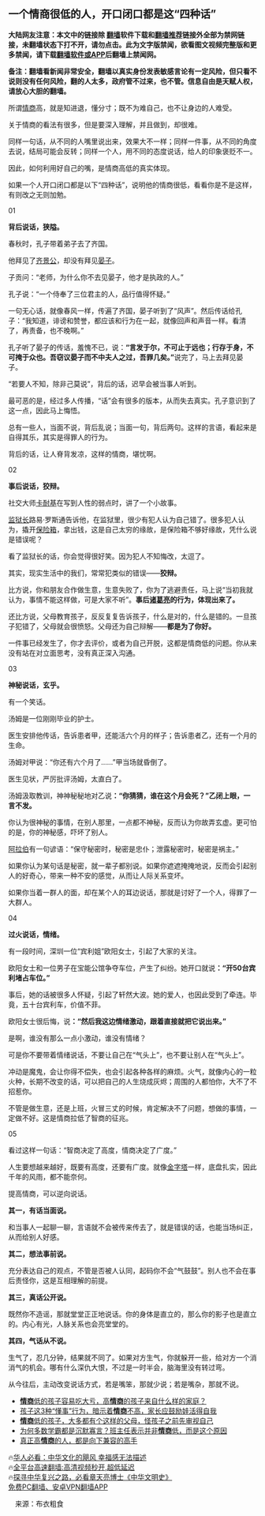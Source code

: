  <!-- 面包屑导航 --> <h2>一个情商很低的人，开口闭口都是这“四种话”</h2> <p class="notice"><b>大陆网友注意：本文中的链接除 <a href="https://github.com/bannedbook/fanqiang" >翻墙</a>软件下载和<a href="https://github.com/killgcd/justmysocks/blob/master/README.md">翻墙推荐</a>链接外全部为禁网链接，未翻墙状态下打不开，请勿点击。此为文字版禁闻，欲看图文视频完整版和更多禁闻，请下载<a href="https://github.com/bannedbook/fanqiang">翻墙软件或APP</a>后翻墙上禁闻网。</p><p>备注：翻墙看新闻非常安全，翻墙以真实身份发表敏感言论有一定风险，但只看不说则没有任何风险，翻的人太多，政府管不过来，也不管。信息自由是天赋人权，请放心大胆的翻墙。</b></p>  <div class="entry"> <p>所谓<a href="https://www.bannedbook.org/bnews/tag/%e6%83%85%e5%95%86/" class="st_tag internal_tag" rel="tag" title="标签 情商 下的日志">情商</a>高，就是知进退，懂分寸；既不为难自己，也不让身边的人难受。</p> <p>关于情商的看法有很多，但是要深入理解，并且做到，却很难。</p> <p>同样一句话，从不同的人嘴里说出来，效果大不一样；同样一件事，从不同的角度去说，结局可能会反转；同样一个人，用不同的态度说话，给人的印象褒贬不一。</p> <p>因此，如何利用好自己的嘴，是情商高低的真实体现。</p> <p>如果一个人开口闭口都是以下“四种话”，说明他的情商很低，看看你是不是这样，有则改之无则加勉。</p> <p>01</p> <p><strong>背后说话，狭隘。</strong></p> <p>春秋时，孔子带着弟子去了齐国。</p> <p>他拜见了<a href="https://www.bannedbook.org/bnews/tag/%e9%bd%90%e6%99%af%e5%85%ac/" class="st_tag internal_tag" rel="tag" title="标签 齐景公 下的日志">齐景公</a>，却没有拜见<a href="https://www.bannedbook.org/bnews/tag/%e6%99%8f%e5%ad%90/" class="st_tag internal_tag" rel="tag" title="标签 晏子 下的日志">晏子</a>。</p> <p>子贡问：“老师，为什么你不去见晏子，他才是执政的人。”</p> <p>孔子说：“一个侍奉了三位君主的人，品行值得怀疑。”</p> <p>一句无心话，就像春风一样，传遍了齐国，晏子听到了“风声”。然后传话给孔子：“我知道，诽谤和赞誉，都应该和行为在一起，就像回声和声音一样。看清了，再责备，也不晚啊。”</p> <p>孔子听了晏子的传话，羞愧不已，说：<strong>“言发于尔，不可止于远也；行存于身，不可掩于众也。吾窃议晏子而不中夫人之过，吾罪几矣。”</strong>说完了，马上去拜见晏子。</p> <p>“若要人不知，除非己莫说”，背后的话，迟早会被当事人听到。</p> <p>最可恶的是，经过多人传播，“话”会有很多的版本，从而失去真实。孔子意识到了这一点，因此马上悔悟。</p>  <p>总有一些人，当面不说，背后乱说；当面一句，背后两句。这样的言语，看起来是自得其乐，其实是得罪人的行为。</p> <p>背后的话，让人脊背发凉，这样的情商，堪忧啊。</p> <p>02</p> <p><strong>事后说话，狡辩。</strong></p> <p>社交大师<a href="https://www.bannedbook.org/bnews/tag/%E5%8D%A1%E8%80%90%E5%9F%BA/" class="st_tag internal_tag" rel="tag" title="标签 卡耐基 下的日志">卡耐基</a>在写到人性的弱点时，讲了一个小故事。</p> <p><a href="https://www.bannedbook.org/bnews/tag/%e7%9b%91%e7%8b%b1%e9%95%bf/" class="st_tag internal_tag" rel="tag" title="标签 监狱长 下的日志">监狱长</a>路易·罗斯通告诉他，在监狱里，很少有犯人认为自己错了。很多犯人认为，撬开<a href="https://www.bannedbook.org/bnews/tag/%E4%BF%9D%E9%99%A9%E7%AE%B1/" class="st_tag internal_tag" rel="tag" title="标签 保险箱 下的日志">保险箱</a>，拿出钱，这是自己太穷的缘故，是保险箱不够好缘故，凭什么说是错误呢？</p> <p>看了监狱长的话，你会觉得很好笑。因为犯人不知悔改，太逗了。</p> <p>其实，现实生活中的我们，常常犯类似的错误——<strong>狡辩。</strong></p> <p>比方说，你和朋友合作做生意，生意失败了，你为了逃避责任，马上说“当初我就认为，事情不能这样做，可是大家不听”。<strong>事后<a href="https://www.bannedbook.org/bnews/tag/%e8%af%b8%e8%91%9b%e4%ba%ae/" class="st_tag internal_tag" rel="tag" title="标签 诸葛亮 下的日志">诸葛亮</a>的行为，体现出来了。</strong></p> <p>还比方说，父母教育孩子，反反复复告诉孩子，什么是对的，什么是错的。一旦孩子犯错了，父母就会很愤怒。父母还为自己辩解——<strong>都是为了你好。</strong></p> <p>一件事已经发生了，你才去评价，或者为自己开脱，这都是情商低的问题。你从来没有站在对立面思考，没有真正深入沟通。</p> <p>03</p> <p><strong>神秘说话，玄乎。</strong></p> <p>有一个笑话。</p> <p>汤姆是一位刚刚毕业的护士。</p>  <p>医生安排他传话，告诉患者甲，还能活六个月的样子；告诉患者乙，还有一个月的生命。</p> <p>汤姆对甲说：“你还有六个月了&#8230;&#8230;”甲当场就昏倒了。</p> <p>医生见状，严厉批评汤姆，太直白了。</p> <p>汤姆汲取教训，神神秘秘地对乙说<strong>：“你猜猜，谁在这个月会死？”乙闭上眼，一言不发。</strong></p> <p>你认为很神秘的事情，在别人那里，一点都不神秘，反而认为你故弄玄虚。更可怕的是，你的神秘感，吓坏了别人。</p> <p><a href="https://www.bannedbook.org/bnews/tag/%e9%98%bf%e6%8b%89%e4%bc%af/" class="st_tag internal_tag" rel="tag" title="标签 阿拉伯 下的日志">阿拉伯</a>有一句谚语：“保守秘密时，秘密是忠仆；泄露秘密时，秘密是祸主。”</p> <p>如果你认为某句话是秘密，就一辈子都别说。如果你遮遮掩掩地说，反而会引起别人的好奇心，带来一种不安的感觉，从而让人际关系变坏。</p> <p>如果你当着一群人的面，却在某个人的耳边说话，那就是讨好了一个人，得罪了一大群人。</p> <p>04</p> <p><strong>过火说话，情绪。</strong></p> <p>有一段时间，深圳一位“宾利姐”欧阳女士，引起了大家的关注。</p> <p>欧阳女士和一位男子在宝能公馆争夺车位，产生了纠纷。她开口就说<strong>：“开50台宾利堵占车位。”</strong></p> <p>事后，她的话被很多人怀疑，引起了轩然大波。她的爱人，也因此受到了牵连。毕竟，五十台宾利车，价值不菲。</p> <p>欧阳女士很后悔，说<strong>：“然后我这边情绪激动，跟着直接就把它说出来。”</strong></p> <p>是啊，谁没有那么一点小激动，谁没有情绪？</p>  <p>可是你不要带着情绪说话，不要让自己在“气头上”，也不要让别人在“气头上”。</p> <p>冲动是魔鬼，会让你得不偿失，也会引起各种各样的麻烦。火气，就像内心的一粒火种，长期不改变的话，可以把自己的人生烧成灰烬；周围的人都怕你，大不了不招惹你。</p> <p>不管是做生意，还是上班，火冒三丈的时候，肯定解决不了问题，想做的事情，一定做不好。这是情商拉低了智商的征兆。</p> <p>05</p> <p>看过这样一句话：“智商决定了高度，情商决定了广度。”</p> <p>人生要想越来越好，既要有高度，还要有广度。就像<a href="https://www.bannedbook.org/bnews/tag/%e9%87%91%e5%ad%97%e5%a1%94/" class="st_tag internal_tag" rel="tag" title="标签 金字塔 下的日志">金字塔</a>一样，底盘扎实，因此千年的风雨，都不能奈何。</p> <p>提高情商，可以逆向说话。</p> <p><strong>其一，有话当面说。</strong></p> <p>和当事人一起聊一聊，言语就不会被传来传去了，就是错误的话，也能当场纠正，从而给别人好感。</p> <p><strong>其二，想法事前说。</strong></p> <p>充分表达自己的观点，不管是否被人认同，起码你不会“气鼓鼓”。别人也不会在事后责怪你，这是互相理解的前提。</p> <p><strong>其三，真话公开说。</strong></p> <p>既然你不造谣，那就堂堂正正地说话。你的身体是直立的，那么你的影子也是直立的。内心有光，人脉关系也会亮堂堂的。</p> <p><strong>其四，气话从不说。</strong></p> <p>生气了，忍几分钟，结果就不同了。如果对方生气，你就躲开一些，给对方一个消消气的机会。哪有什么深仇大恨，不过是一时半会，脑海里没有转过弯。</p>  <p>从今往后，主动改变说话方式，若是嘴笨，那就少说；若是嘴杂，那就不说。</p> <!--<div id="taboola-mid-1"></div>--><ul class='op-related-articles' title='相关阅读'> <li><a href='https://www.bannedbook.org/bnews/lifebaike/20230102/1831009.html' target='_blank'><b>情商</b>低的孩子容易吃大亏，高<b>情商</b>的孩子来自什么样的家庭？</a></li> <li><a href='https://www.bannedbook.org/bnews/lifebaike/20221226/1828111.html' target='_blank'>孩子这3种“懂事”行为，暗示着<b>情商</b>不高，家长应鼓励娃活得自我</a></li> <li><a href='https://www.bannedbook.org/bnews/lifebaike/20221222/1826613.html' target='_blank'><b>情商</b>低的孩子，大多都有个这样的父母，怪孩子之前先审视自己</a></li> <li><a href='https://www.bannedbook.org/bnews/lifebaike/20221214/1823380.html' target='_blank'>为何多数学霸都是沉默寡言？班主任表示并非<b>情商</b>低，而是这个原因</a></li> <li><a href='https://www.bannedbook.org/bnews/funmedia/20221209/1821431.html' target='_blank'>真正高<b>情商</b>的人，都是向下兼容的高手</a></li> </ul> <p class="texttj"> 🔥<a href="https://www.bannedbook.org/bnews/comments/20220220/1694796.html" target="_blank">华人必看：中华文化的飓风 幸福感无法描述</a><br/> 🔥<a href="https://github.com/bannedbook/fanqiang/wiki/V2ray%E6%9C%BA%E5%9C%BA" target="_blank">全平台高速翻墙:高清视频秒开,超低延迟</a><br/> 🔥<a href="https://www.bannedbook.org/bnews/comments/20220808/1768773.html" target="_blank">探寻中华复兴之路，必看章天亮博士《中华文明史》</a><br/> <a href="https://github.com/bannedbook/fanqiang/wiki/%E7%A6%81%E9%97%BB%E7%BD%91%E5%AE%89%E5%8D%93%E7%BF%BB%E5%A2%99%E6%96%B0%E9%97%BBAPP" target="_blank">免费PC翻墙、安卓VPN翻墙APP</a><br/> </p><p class="src-info">　来源：布衣粗食 </p><a name='sharetosocial'></a> <div style="margin-bottom:5px;padding-bottom:5px;clear:both"> <div id="archive-pix-1" class="banner-ads"> <!-- AuctionX Display platform tag START --> <div id="27602x728x90x621x_ADSLOT1" clicktrack="%%CLICK_URL_ESC%%"></div>  <!-- AuctionX Display platform tag END --> </div> <div id="archive-pix-2" class="banner-ads"> <!-- AuctionX Display platform tag START --> <div id="27556x300x250x621x_ADSLOT1" clicktrack="%%CLICK_URL_ESC%%" style="margin:0 auto;text-align:center"></div>  <!-- AuctionX Display platform tag END --> </div> </div>  <div id="archive-pix-1" class="banner-ads"> <!-- AuctionX Display platform tag START --> <div id="27603x728x90x621x_ADSLOT1" clicktrack="%%CLICK_URL_ESC%%"></div>  <!-- AuctionX Display platform tag END --> </div> </div><!--END ENTRY--> 